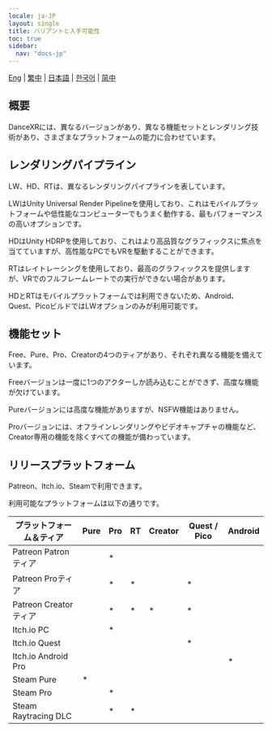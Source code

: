```yaml
---
locale: ja-JP
layout: single
title: バリアントと入手可能性
toc: true
sidebar:
  nav: "docs-jp"
---
```


[Eng](/dancexr/versions) | [繁中](/tw/dancexr/versions) | [日本語](/jp/dancexr/versions) | [한국어](/kr/dancexr/versions) | [简中](/zh/dancexr/versions)

## 概要
DanceXRには、異なるバージョンがあり、異なる機能セットとレンダリング技術があり、さまざまなプラットフォームの能力に合わせています。

## レンダリングパイプライン
LW、HD、RTは、異なるレンダリングパイプラインを表しています。

LWはUnity Universal Render Pipelineを使用しており、これはモバイルプラットフォームや低性能なコンピューターでもうまく動作する、最もパフォーマンスの高いオプションです。

HDはUnity HDRPを使用しており、これはより高品質なグラフィックスに焦点を当てていますが、高性能なPCでもVRを駆動することができます。

RTはレイトレーシングを使用しており、最高のグラフィックスを提供しますが、VRでのフルフレームレートでの実行ができない場合があります。

HDとRTはモバイルプラットフォームでは利用できないため、Android、Quest、PicoビルドではLWオプションのみが利用可能です。

## 機能セット
Free、Pure、Pro、Creatorの4つのティアがあり、それぞれ異なる機能を備えています。

Freeバージョンは一度に1つのアクターしか読み込むことができず、高度な機能が欠けています。

Pureバージョンには高度な機能がありますが、NSFW機能はありません。

Proバージョンには、オフラインレンダリングやビデオキャプチャの機能など、Creator専用の機能を除くすべての機能が備わっています。

## リリースプラットフォーム
Patreon、Itch.io、Steamで利用できます。

利用可能なプラットフォームは以下の通りです。

| プラットフォーム＆ティア | Pure | Pro | RT | Creator | Quest / Pico | Android |
| --- | --- | --- | --- | --- | --- | --- | 
| Patreon Patronティア |  | * | |  |  | |
| Patreon Proティア |  | * | * |  | * | |
| Patreon Creatorティア |  | * | * | * | * | |
| Itch.io PC | | * | | | | |
| Itch.io Quest | | | | | * | |
| Itch.io Android Pro | | | | | | * |
| Steam Pure | * | | | | | |
| Steam Pro | | * | | | | |
| Steam Raytracing DLC | | * | * | | | |